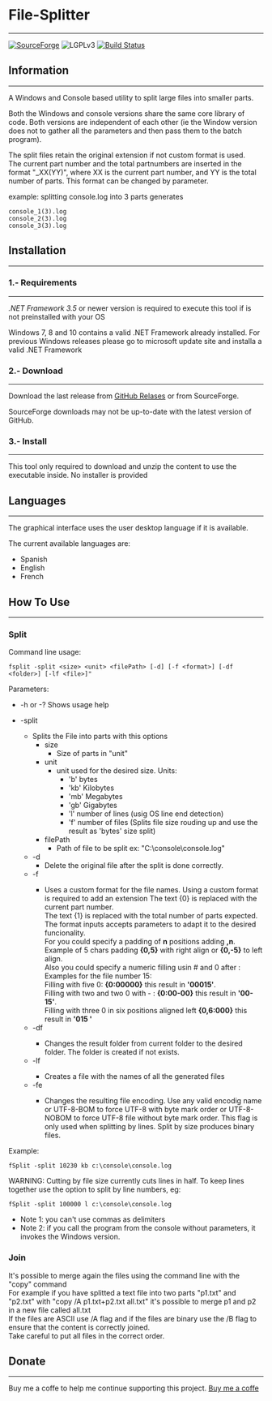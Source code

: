 # File-Splitter
-----------------------------------------------------------------------------------------

[![SourceForge](https://img.shields.io/sourceforge/dt/sevenzip.svg)](https://sourceforge.net/projects/fsplit/files/latest/download)
![LGPLv3](https://img.shields.io/badge/Licence-LGPLv3-green.svg)
[![Build Status](https://travis-ci.org/dubasdey/File-Splitter.svg?branch=master)](https://travis-ci.org/dubasdey/File-Splitter)


## Information
-----------------------------------------------------------------------------------------

A Windows and Console based utility to split large files into smaller parts.

Both the Windows and console versions share the same core library of code.
Both versions are independent of each other (ie the Window version does not to gather all the
parameters and then pass them to the batch program).

The split files retain the original extension if not custom format is used.  
The current part number and the total partnumbers are inserted in the format "_XX(YY)", 
where XX is the current part number, and YY is the total number of parts.
This format can be changed by parameter.

example:
	splitting console.log into 3 parts generates

	console_1(3).log
	console_2(3).log
	console_3(3).log

## Installation
-----------------------------------------------------------------------------------------

### 1.- Requirements
-----------------------------------------------------------------------------------------

_.NET Framework 3.5_ or newer version is required to execute this tool if is not preinstalled with your OS

Windows 7, 8 and 10 contains a valid .NET Framework already installed. For previous Windows releases 
please go to microsoft update site and installa a valid .NET Framework

### 2.- Download
-----------------------------------------------------------------------------------------

Download the last release from [GitHub Relases](https://github.com/dubasdey/File-Splitter/releases) or 
from SourceForge. 

SourceForge downloads may not be up-to-date with the latest version of GitHub.

### 3.- Install
-----------------------------------------------------------------------------------------

This tool only required to download and unzip the content to use the executable inside. No installer
is provided


## Languages
-----------------------------------------------------------------------------------------
The graphical interface uses the user desktop language if it is available.

The current available languages are:
- Spanish
- English
- French



## How To Use	
-----------------------------------------------------------------------------------------

### Split


Command line usage:
```
fsplit -split <size> <unit> <filePath> [-d] [-f <format>] [-df <folder>] [-lf <file>]"
```

Parameters:
* -h or -?
	Shows usage help	

* -split <size> <unit> <filePath>
	* Splits the File into parts with this options
		* size	
			* Size of parts in "unit"
		* unit	
			* unit used for the desired size. Units:
				* 'b'  bytes  
				* 'kb' Kilobytes 
				* 'mb' Megabytes 
				* 'gb' Gigabytes 
				* 'l'  number of lines (usig OS line end detection)
				* 'f'  number of files (Splits file size rouding up and use the result as 'bytes' size split)
		* filePath	
			* Path of file to be split ex: "C:\console\console.log"
	* -d 
		* Delete the original file after the split is done correctly.
	* -f <format>
		* Uses a custom format for the file names. Using a custom format is required to add an extension
		The text {0} is replaced with the current part number.  
		The text {1} is replaced with the total number of parts expected.  
		The format inputs accepts parameters to adapt it to the desired funcionality.  
		For you could specify a padding of **n** positions adding **,n**.  
		Example of 5 chars padding **{0,5}** with right align or **{0,-5}** to left align.    
		Also you could specify a numeric filling usin # and 0 after :  
		Examples for the file number 15:    
			Filling with five 0: **{0:00000}** this result in **'00015'**.  
			Filling with two and two 0 with - : **{0:00-00}** this result in **'00-15'**.  
			Filling with three 0 in six positions aligned left **{0,6:000}** this result in **'015   '**  
	* -df <folder>
		* Changes the result folder from current folder to the desired folder. The folder is created if not exists.
	* -lf <file>
		* Creates a file with the names of all the generated files 
    * -fe <enc>
	    * Changes the resulting file encoding. Use any valid encodig name or UTF-8-BOM to force UTF-8 
		with byte mark order or UTF-8-NOBOM to force UTF-8 file without byte mark order.
		This flag is only used when splitting by lines. Split by size produces binary files.


Example: 

	fSplit -split 10230 kb c:\console\console.log   

WARNING: Cutting by file size currently cuts lines in half. To keep lines together use the option to split by line numbers, eg:

	fSplit -split 100000 l c:\console\console.log   


* Note 1: you can't use commas as delimiters
* Note 2: if you call the program from the console without parameters, it invokes the Windows version.

### Join

It's possible to merge again the files using the command line with the "copy" command  
For example if you have splitted a text file into two parts "p1.txt" and "p2.txt" with "copy /A p1.txt+p2.txt all.txt" it's possible to merge p1 and p2 in a new file called all.txt  
If the files are ASCII use /A flag and if the files are binary use the /B flag to ensure that the content is correctly joined.  
Take careful to put all files in the correct order.  

## Donate
-----------------------------------------------------------------------------------------
Buy me a coffe to help me continue supporting this project. 
<a href="https://www.paypal.com/donate/?hosted_button_id=K6DQ5GLE8KHGY">Buy me a coffe</a>


